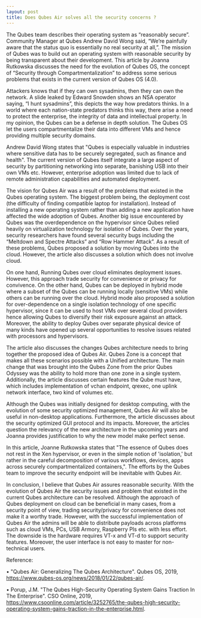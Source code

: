 ```yaml
---
layout: post
title: Does Qubes Air solves all the security concerns ?
---
```


The Qubes team describes their operating system as “reasonably secure”. Community Manager at Qubes Andrew David Wong said, “We’re painfully aware that the status quo is essentially no real security at all,”. The mission of Qubes was to build out an operating system with reasonable security by being transparent about their development. This article by Joanna Rutkowska discusses the need for the evolution of Qubes OS, the concept of “Security through Compartmentalization” to address some serious problems that exists in the current version of Qubes OS (4.0).


Attackers knows that if they can own sysadmins, then they can own the network. A slide leaked by Edward Snowden shows an NSA operator saying, “I hunt sysadmins”, this depicts the way how predators thinks. In a world where each nation-state predators thinks this way, there arise a need to protect the enterprise, the integrity of data and intellectual property. In my opinion, the Qubes  can be a defense in depth solution. The Qubes OS let the users compartmentalize their data into different VMs and hence providing multiple security domains. 


Andrew David Wong states that "Qubes is especially valuable in industries where sensitive data has to be securely segregated, such as finance and health". The current version of Qubes itself integrate a large aspect of security by partitioning networking into separate, banishing USB into their own VMs etc. However, enterprise adoption was limited due to lack of remote administration capabilities and automated deployment.


The vision for Qubes Air was a result of the problems that existed in the Qubes operating system. The biggest problem being, the deployment cost (the difficulty of finding compatible laptop for installation). Instead of installing a new operating system rather than adding a new application have affected the wide adoption of Qubes. Another big issue encountered by Qubes was the overdependence on the hypervisor since Qubes relied heavily on virtualization technology for isolation of Qubes. Over the years, security researchers have found several security bugs including the “Meltdown and Spectre Attacks” and “Row Hammer Attack”. 
As a result of these problems, Qubes proposed a solution by moving Qubes into the cloud. However, the article also discusses a solution which does not involve cloud. 


On one hand, Running Qubes over cloud eliminates deployment issues. However, this approach trade security for convenience or privacy for convivence. On the other hand, Qubes can be deployed in hybrid mode where a subset of the Qubes can be running locally (sensitive VMs) while others can be running over the cloud. Hybrid mode also proposed a solution for over-dependence on a single isolation technology of one specific hypervisor, since it can be used to host VMs over several cloud providers hence allowing Qubes to diversify their risk exposure against an attack. Moreover, the ability to deploy Qubes over separate physical device of many kinds have opened up several opportunities to resolve issues related with processors and hypervisors.  

The article also discusses the changes Qubes architecture needs to bring together the proposed idea of Qubes Air. Qubes Zone is a concept that makes all these scenarios possible with a Unified architecture. The main change that was brought into the Qubes Zone from the prior Qubes Odyssey was the ability to hold more than one zone in a single system. Additionally, the article discusses certain features the Qube must have, which includes implementation of vchan endpoint, qrexec, one uplink network interface, two kind of volumes etc.


Although the Qubes was initially designed for desktop computing, with the evolution of some security optimized management, Qubes Air will also be useful in non-desktop applications. Furthermore, the article discusses about the security optimized GUI protocol and its impacts. Moreover, the articles question the relevancy of the new architecture in the upcoming years and Joanna provides justification to why the new model make perfect sense.


In this article, Joanne Rutkowska states that "The essence of Qubes does not rest in the Xen hypervisor, or even in the simple notion of 'isolation,' but rather in the careful decomposition of various workflows, devices, apps across securely compartmentalized containers,". The efforts by the Qubes team to improve the security endpoint will be inevitable with Qubes Air.


In conclusion, I believe that Qubes Air assures reasonable security. With the evolution of Qubes Air the security issues and problem that existed in the current Qubes architecture can be resolved. Although the approach of Qubes deployment on cloud can be beneficial in many cases, from a security point of view, trading security/privacy for convenience does not make it a worthy trade. However, with the successful implementation of Qubes Air the admins will be able to distribute payloads across platforms such as cloud VMs, PCs, USB Armory, Raspberry PIs etc. with less effort. The downside is the hardware requires VT-x and VT-d to support security features. Moreover, the user interface is not easy to master for non-technical users. 


Reference:

•	"Qubes Air: Generalizing The Qubes Architecture". Qubes OS, 2019, https://www.qubes-os.org/news/2018/01/22/qubes-air/.

•	Porup, J.M. "The Qubes High-Security Operating System Gains Traction In The Enterprise". CSO Online, 2019, https://www.csoonline.com/article/3252765/the-qubes-high-security-operating-system-gains-traction-in-the-enterprise.html.

